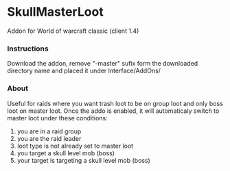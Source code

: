 # SkullMasterLoot
Addon for World of warcraft classic (client 1.4) 

### Instructions
Download the addon, remove "-master" sufix form the downloaded directory name and placed it under Interface/AddOns/

### About
Useful for raids where you want trash loot to be on group loot and only boss loot on master loot. Once the addo is enabled, it will automaticaly switch to master loot under these conditions:
1. you are in a raid group
2. you are the raid leader
3. loot type is not already set to master loot
4. you target a skull level mob (boss)
5. your target is targeting a skull level mob (boss)

